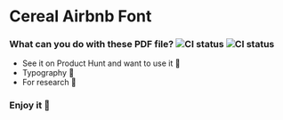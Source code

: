 # Cereal Airbnb Font

### What can you do with these PDF file? ![CI status](https://img.shields.io/badge/File%3A-TTF-%2330fff1.svg)  ![CI status](https://img.shields.io/badge/DotGrid-Studio-FFBEE6.svg)
* See it on Product Hunt and want to use it 🤭
* Typography 🤔
* For research 🧐

### Enjoy it 🙌
